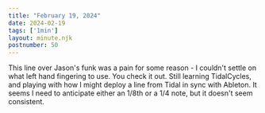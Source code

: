 ```yaml
---
title: "February 19, 2024"
date: 2024-02-19
tags: ['1min']
layout: minute.njk
postnumber: 50
---
```


This line over Jason's funk was a pain for some reason - I couldn't settle on what left hand fingering to use. You check it out.  Still learning TidalCycles, and playing with how I might deploy a line from Tidal in sync with Ableton. It seems I need to anticipate either an 1/8th or a 1/4 note, but it doesn't seem consistent. 
